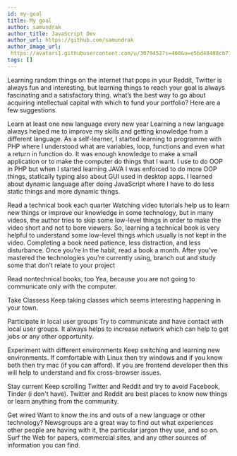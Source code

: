 ```yaml
---
id: my-goal
title: My goal
author: samundrak
author_title: JavaScript Dev
author_url: https://github.com/samundrak
author_image_url: 
 https://avatars1.githubusercontent.com/u/3079452?s=460&u=e5bd48488cb71b665ea5403192c6b8a963644a08&v=4
tags: []
---
```


Learning random things on the internet that pops in your Reddit, Twitter is always fun and interesting, but learning things to reach your goal is always fascinating and a satisfactory thing. what’s the best way to go about acquiring intellectual capital with which to fund your portfolio? Here are a few suggestions.

<!-- truncate -->

Learn at least one new language every new year
Learning a new language always helped me to improve my skills and getting knowledge from a different language. As a self-learner, I started learning to programme with PHP where I understood what are variables, loop, functions and even what a return in function do. It was enough knowledge to make a small application or to make the computer do things that I want. I use to do OOP in PHP but when I started learning JAVA I was enforced to do more OOP things, statically typing also about GUI used in desktop apps. I learned about dynamic language after doing JavaScript where I have to do less static things and more dynamic things.

Read a technical book each quarter
Watching video tutorials help us to learn new things or improve our knowledge in some technology, but in many videos, the author tries to skip some low-level things in order to make the video short and not to bore viewers. So, learning a technical book is very helpful to understand some low-level things which usually is not kept in the video. Completing a book need patience, less distraction, and less disturbance. Once you’re in the habit, read a book a month. After you’ve mastered the technologies you’re currently using, branch out and study some that don’t relate to your project

Read nontechnical books, too
Yea, because you are not going to communicate only with the computer.

Take Classess
Keep taking classes which seems interesting happening in your town.

Participate in local user groups
Try to communicate and have contact with local user groups. It always helps to increase network which can help to get jobs or any other opportunity.

Experiment with different environments
Keep switching and learning new environments. If comfortable with Linux then try windows and if you know both then try mac (if you can afford). If you are frontend developer then this will help to understand and fix cross-browser issues.

Stay current
Keep scrolling Twitter and Reddit and try to avoid Facebook, Tinder (i don't have). Twitter and Reddit are best places to know new things or learn anything from the community.

Get wired
Want to know the ins and outs of a new language or other technology? Newsgroups are a great way to find out what experiences other people are having with it, the particular jargon they use, and so on. Surf the Web for papers, commercial sites, and any other sources of information you can find.

